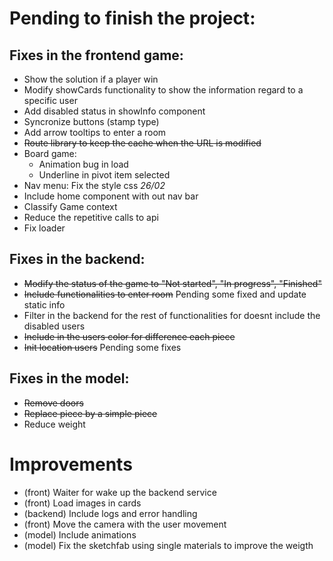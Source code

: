 
# Pending to finish the project: 

## Fixes in the frontend game:
- Show the solution if a player win
- Modify showCards functionality to show the information regard to a specific user
- Add disabled status in showInfo component
- Syncronize buttons (stamp type)
- Add arrow tooltips to enter a room
- ~~Route library to keep the cache when the URL is modified~~
- Board game:
    - Animation bug in load
    - Underline in pivot item selected
- Nav menu: Fix the style css
  *26/02*
- Include home component with out nav bar
- Classify Game context
- Reduce the repetitive calls to api
- Fix loader

## Fixes in the backend:
- ~~Modify the status of the game to "Not started", "In progress", "Finished"~~
- ~~Include functionalities to enter room~~ Pending some fixed and update static info
- Filter in the backend for the rest of functionalities for doesnt include the disabled users
- ~~Include in the users color for difference each piece~~
- ~~Init location users~~ Pending some fixes

## Fixes in the model:
- ~~Remove doors~~
- ~~Replace piece by a simple piece~~
- Reduce weight

# Improvements
- (front) Waiter for wake up the backend service
- (front) Load images in cards
- (backend) Include logs and error handling
- (front) Move the camera with the user movement
- (model) Include animations
- (model) Fix the sketchfab using single materials to improve the weigth
